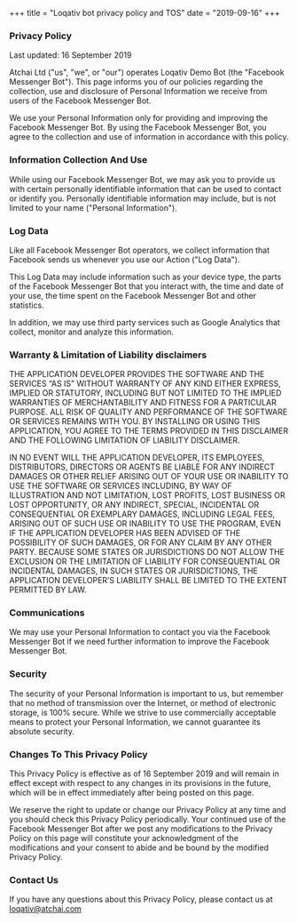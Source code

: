 +++
title = "Loqativ bot privacy policy and TOS"
date = "2019-09-16"
+++


### Privacy Policy
Last updated: 16 September 2019

Atchai Ltd ("us", "we", or "our") operates Loqativ Demo Bot (the "Facebook Messenger Bot"). This page informs you of our policies regarding the collection, use and disclosure of Personal Information we receive from users of the Facebook Messenger Bot.

We use your Personal Information only for providing and improving the Facebook Messenger Bot. By using the Facebook Messenger Bot, you agree to the collection and use of information in accordance with this policy.

### Information Collection And Use

While using our Facebook Messenger Bot, we may ask you to provide us with certain personally identifiable information that can be used to contact or identify you. Personally identifiable information may include, but is not limited to your name ("Personal Information").

### Log Data

Like all Facebook Messenger Bot operators, we collect information that Facebook sends us whenever you use our Action ("Log Data").

This Log Data may include information such as your device type, the parts of the Facebook Messenger Bot that you interact with, the time and date of your use, the time spent on the Facebook Messenger Bot and other statistics.

In addition, we may use third party services such as Google Analytics that collect, monitor and analyze this information.


### Warranty & Limitation of Liability disclaimers
THE APPLICATION DEVELOPER PROVIDES THE SOFTWARE AND THE SERVICES “AS IS” WITHOUT WARRANTY OF ANY KIND EITHER EXPRESS, IMPLIED OR STATUTORY, INCLUDING BUT NOT LIMITED TO THE IMPLIED WARRANTIES OF MERCHANTABILITY AND FITNESS FOR A PARTICULAR PURPOSE. ALL RISK OF QUALITY AND PERFORMANCE OF THE SOFTWARE OR SERVICES REMAINS WITH YOU. BY INSTALLING OR USING THIS APPLICATION, YOU AGREE TO THE TERMS PROVIDED IN THIS DISCLAIMER AND THE FOLLOWING LIMITATION OF LIABILITY DISCLAIMER.

IN NO EVENT WILL THE APPLICATION DEVELOPER, ITS EMPLOYEES, DISTRIBUTORS, DIRECTORS OR AGENTS BE LIABLE FOR ANY INDIRECT DAMAGES OR OTHER RELIEF ARISING OUT OF YOUR USE OR INABILITY TO USE THE SOFTWARE OR SERVICES INCLUDING, BY WAY OF ILLUSTRATION AND NOT LIMITATION, LOST PROFITS, LOST BUSINESS OR LOST OPPORTUNITY, OR ANY INDIRECT, SPECIAL, INCIDENTAL OR CONSEQUENTIAL OR EXEMPLARY DAMAGES, INCLUDING LEGAL FEES, ARISING OUT OF SUCH USE OR INABILITY TO USE THE PROGRAM, EVEN IF THE APPLICATION DEVELOPER HAS BEEN ADVISED OF THE POSSIBILITY OF SUCH DAMAGES, OR FOR ANY CLAIM BY ANY OTHER PARTY. BECAUSE SOME STATES OR JURISDICTIONS DO NOT ALLOW THE EXCLUSION OR THE LIMITATION OF LIABILITY FOR CONSEQUENTIAL OR INCIDENTAL DAMAGES, IN SUCH STATES OR JURISDICTIONS, THE APPLICATION DEVELOPER’S LIABILITY SHALL BE LIMITED TO THE EXTENT PERMITTED BY LAW.

### Communications

We may use your Personal Information to contact you via the Facebook Messenger Bot if we need further information to improve the Facebook Messenger Bot.


### Security

The security of your Personal Information is important to us, but remember that no method of transmission over the Internet, or method of electronic storage, is 100% secure. While we strive to use commercially acceptable means to protect your Personal Information, we cannot guarantee its absolute security.

### Changes To This Privacy Policy

This Privacy Policy is effective as of 16 September 2019 and will remain in effect except with respect to any changes in its provisions in the future, which will be in effect immediately after being posted on this page.

We reserve the right to update or change our Privacy Policy at any time and you should check this Privacy Policy periodically. Your continued use of the Facebook Messenger Bot after we post any modifications to the Privacy Policy on this page will constitute your acknowledgment of the modifications and your consent to abide and be bound by the modified Privacy Policy.

### Contact Us

If you have any questions about this Privacy Policy, please contact us at loqativ@atchai.com
